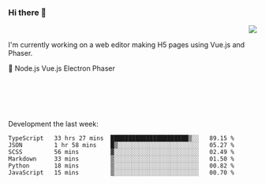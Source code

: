 ### Hi there 👋

<img align="right" src="https://github-readme-stats.vercel.app/api?username=jasonpanggo"/>

<br>
<p align="left">
I'm currently working on a web editor making H5 pages using Vue.js and Phaser.
</p>
<p align="left">
📖 Node.js Vue.js Electron Phaser
</p>
<br>
<br>
<br>
<br>

Development the last week:
<!--START_SECTION:waka-->

```text
TypeScript   33 hrs 27 mins  ██████████████████████▒░░   89.15 %
JSON         1 hr 58 mins    █▒░░░░░░░░░░░░░░░░░░░░░░░   05.27 %
SCSS         56 mins         ▓░░░░░░░░░░░░░░░░░░░░░░░░   02.49 %
Markdown     33 mins         ▒░░░░░░░░░░░░░░░░░░░░░░░░   01.50 %
Python       18 mins         ▒░░░░░░░░░░░░░░░░░░░░░░░░   00.82 %
JavaScript   15 mins         ▒░░░░░░░░░░░░░░░░░░░░░░░░   00.70 %
```

<!--END_SECTION:waka-->

<!--
**JASONPANGGO/jasonpanggo** is a ✨ _special_ ✨ repository because its `README.md` (this file) appears on your GitHub profile.

Here are some ideas to get you started:

- 🔭 I’m currently working on ...
- 🌱 I’m currently learning ...
- 👯 I’m looking to collaborate on ...
- 🤔 I’m looking for help with ...
- 💬 Ask me about ...
- 📫 How to reach me: ...
- 😄 Pronouns: ...
- ⚡ Fun fact: ...
-->

